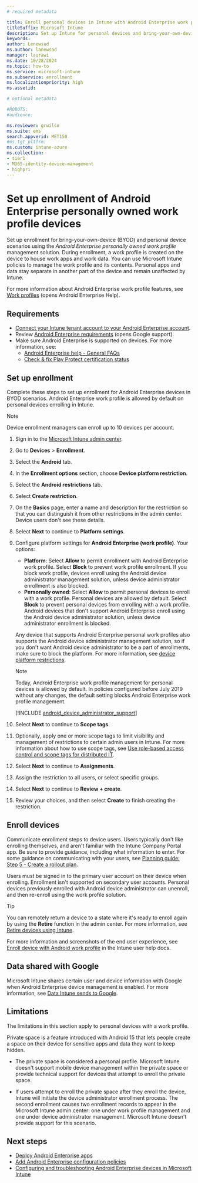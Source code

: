 ```yaml
---
# required metadata

title: Enroll personal devices in Intune with Android Enterprise work profile management
titleSuffix: Microsoft Intune
description: Set up Intune for personal devices and bring-your-own-device scenarios using Android Enterprise work profile management.
keywords:
author: Lenewsad
ms.author: lanewsad
manager: laurawi
ms.date: 10/28/2024
ms.topic: how-to
ms.service: microsoft-intune
ms.subservice: enrollment
ms.localizationpriority: high
ms.assetid:

# optional metadata

#ROBOTS:
#audience:

ms.reviewer: grwilso
ms.suite: ems
search.appverid: MET150
#ms.tgt_pltfrm:
ms.custom: intune-azure
ms.collection:
- tier1
- M365-identity-device-management
- highpri
---
```


# Set up enrollment of Android Enterprise personally owned work profile devices

Set up enrollment for bring-your-own-device (BYOD) and personal device scenarios using the *Android Enterprise personally owned work profile* management solution. During enrollment, a work profile is created on the device to house work apps and work data. You can use Microsoft Intune policies to manage the work profile and its contents. Personal apps and data stay separate in another part of the device and remain unaffected by Intune.

For more information about Android Enterprise work profile features, see [Work profiles](https://support.google.com/work/android/answer/9563584) (opens Android Enterprise Help).

## Requirements
* [Connect your Intune tenant account to your Android Enterprise account](connect-intune-android-enterprise.md).
* Review [Android Enterprise requirements](https://support.google.com/work/android/answer/6174145?hl=en&ref_topic=6151012) (opens Google support).
* Make sure Android Enterprise is supported on devices. For more information, see:
    * [Android Enterprise help - General FAQs](https://support.google.com/work/android/answer/14772109?hl=en#zippy=%2cif-my-device-is-not-android-enterprise-recommended-aer-can-i-still-use-android-enterprise)
    * [Check & fix Play Protect certification status](https://support.google.com/googleplay/answer/7165974?hl=en#zippy=%2Cdevice-isnt-certified)

## Set up enrollment

Complete these steps to set up enrollment for Android Enterprise devices in BYOD scenarios. Android Enterprise work profile is allowed by default on personal devices enrolling in Intune.

> [!NOTE]
> Device enrollment managers can enroll up to 10 devices per account.

1. Sign in to the [Microsoft Intune admin center](https://go.microsoft.com/fwlink/?linkid=2109431).
2. Go to **Devices** > **Enrollment**.
3. Select the **Android** tab.
4. In the **Enrollment options** section, choose **Device platform restriction**.
5. Select the **Android restrictions** tab.
6. Select **Create restriction**.
7. On the **Basics** page, enter a name and description for the restriction so that you can distinguish it from other restrictions in the admin center. Device users don't see these details.
8. Select **Next** to continue to **Platform settings**.
9. Configure platform settings for **Android Enterprise (work profile)**. Your options:
    - **Platform**: Select **Allow** to permit enrollment with Android Enterprise work profile. Select **Block** to prevent work profile enrollment. If you block work profile, devices enroll using the Android device administrator management solution, unless device administrator enrollment is also blocked.
    - **Personally owned**: Select **Allow** to permit personal devices to enroll with a work profile. Personal devices are allowed by default. Select **Block** to prevent personal devices from enrolling with a work profile. Android devices that don't support Android Enterprise enroll using the Android device administrator solution, unless device administrator enrollment is blocked.

   Any device that supports Android Enterprise personal work profiles also supports the Android device administrator management solution, so if you don't want Android device administrator to be a part of enrollments, make sure to block the platform. For more information, see [device platform restrictions](create-device-platform-restrictions.md#best-practice---android-platform-restrictions).

     > [!NOTE]
     > Today, Android Enterprise work profile management for personal devices is allowed by default. In policies configured before July 2019 without any changes, the default setting blocks Android Enterprise work profile management.

     [!INCLUDE [android_device_administrator_support](../includes/android-device-administrator-support.md)]

10. Select **Next** to continue to **Scope tags**.
11. Optionally, apply one or more scope tags to limit visibility and management of restrictions to certain admin users in Intune. For more information about how to use scope tags, see [Use role-based access control and scope tags for distributed IT](../fundamentals/scope-tags.md).
12. Select **Next** to continue to **Assignments**.
13. Assign the restriction to all users, or select specific groups.
14. Select **Next** to continue to **Review + create**.
15. Review your choices, and then select **Create** to finish creating the restriction.

## Enroll devices
Communicate enrollment steps to device users. Users typically don't like enrolling themselves, and aren't familiar with the Intune Company Portal app. Be sure to provide guidance, including what information to enter. For some guidance on communicating with your users, see [Planning guide: Step 5 - Create a rollout plan](../fundamentals/intune-planning-guide.md#step-5---create-a-rollout-plan).

Users must be signed in to the primary user account on their device when enrolling. Enrollment isn't supported on secondary user accounts. Personal devices previously enrolled with Android device administrator can unenroll, and then re-enroll using the work profile solution.

> [!TIP]
> You can remotely return a device to a state where it's ready to enroll again by using the **Retire** function in the admin center. For more information, see [Retire devices using Intune](../remote-actions/device-retire?pivots=android).

For more information and screenshots of the end user experience, see [Enroll device with Android work profile](../user-help/enroll-device-android-work-profile.md) in the Intune user help docs.

## Data shared with Google

Microsoft Intune shares certain user and device information with Google when Android Enterprise device management is enabled. For more information, see [Data Intune sends to Google](../protect/data-intune-sends-to-google.md).

## Limitations

The limitations in this section apply to personal devices with a work profile.

Private space is a feature introduced with Android 15 that lets people create a space on their device for sensitive apps and data they want to keep hidden.

 * The private space is considered a personal profile. Microsoft Intune doesn't support mobile device management within the private space or provide technical support for devices that attempt to enroll the private space.

 * If users attempt to enroll the private space after they enroll the device, Intune will initiate the device administrator enrollment process. The second enrollment causes two enrollment records to appear in the Microsoft Intune admin center: one under work profile management and one under device administrator management.  Microsoft Intune doesn't provide support for this scenario.

## Next steps
- [Deploy Android Enterprise apps](../apps/apps-add-android-for-work.md)
- [Add Android Enterprise configuration policies](../configuration/device-profiles.md)
- [Configuring and troubleshooting Android Enterprise devices in Microsoft Intune](https://support.microsoft.com/help/4476974)

